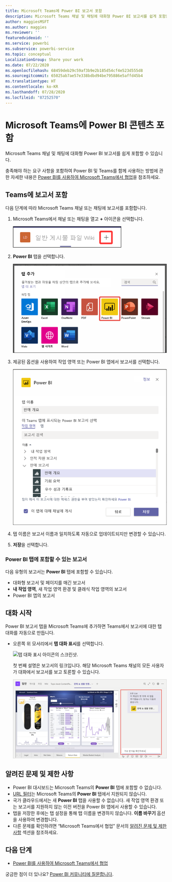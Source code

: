 ```yaml
---
title: Microsoft Teams에 Power BI 보고서 포함
description: Microsoft Teams 채널 및 채팅에 대화형 Power BI 보고서를 쉽게 포함할 수 있습니다. .
author: maggiesMSFT
ms.author: maggies
ms.reviewer: ''
featuredvideoid: ''
ms.service: powerbi
ms.subservice: powerbi-service
ms.topic: conceptual
LocalizationGroup: Share your work
ms.date: 07/22/2020
ms.openlocfilehash: 68459deb29c59af3b9e2b185d54cf4e523d555d8
ms.sourcegitcommit: 65025ab7ae57e338bdbd94be795886e5affd45b4
ms.translationtype: HT
ms.contentlocale: ko-KR
ms.lasthandoff: 07/28/2020
ms.locfileid: "87252570"
---
```

# <a name="embed-power-bi-content-in-microsoft-teams"></a>Microsoft Teams에 Power BI 콘텐츠 포함

Microsoft Teams 채널 및 채팅에 대화형 Power BI 보고서를 쉽게 포함할 수 있습니다. 

충족해야 하는 요구 사항을 포함하여 Power BI 및 Teams를 함께 사용하는 방법에 관한 자세한 내용은 [Power BI를 사용하여 Microsoft Teams에서 협업](service-embed-report-microsoft-teams.md)을 참조하세요.

## <a name="embed-a-report-in-teams"></a>Teams에 보고서 포함

다음 단계에 따라 Microsoft Teams 채널 또는 채팅에 보고서를 포함합니다.

1. Microsoft Teams에서 채널 또는 채팅을 열고 **+** 아이콘을 선택합니다.

    ![채널 또는 채팅에 탭 추가의 스크린샷.](media/service-embed-report-microsoft-teams/service-embed-report-microsoft-teams-add.png)

1. **Power BI** 탭을 선택합니다.

    ![Power BI를 보여 주는 Microsoft Teams 탭 목록의 스크린샷.](media/service-embed-report-microsoft-teams/service-embed-report-microsoft-teams-tab.png)

1. 제공된 옵션을 사용하여 작업 영역 또는 Power BI 앱에서 보고서를 선택합니다.

    ![Microsoft Teams 설정의 Power BI 탭 스크린샷.](media/service-embed-report-microsoft-teams/service-embed-report-microsoft-teams-tab-settings.png)

1. 탭 이름은 보고서 이름과 일치하도록 자동으로 업데이트되지만 변경할 수 있습니다.

1. **저장**을 선택합니다.

### <a name="reports-you-can-embed-on-the-power-bi-tab"></a>Power BI 탭에 포함할 수 있는 보고서

다음 유형의 보고서는 **Power BI** 탭에 포함할 수 있습니다.

- 대화형 보고서 및 페이지를 매긴 보고서
- **내 작업 영역**, 새 작업 영역 환경 및 클래식 작업 영역의 보고서
- Power BI 앱의 보고서

## <a name="start-a-conversation"></a>대화 시작

Power BI 보고서 탭을 Microsoft Teams에 추가하면 Teams에서 보고서에 대한 탭 대화를 자동으로 만듭니다.

- 오른쪽 위 모서리에서 **탭 대화 표시**를 선택합니다.

    ![탭 대화 표시 아이콘의 스크린샷.](media/service-embed-report-microsoft-teams/power-bi-teams-conversation-icon.png)

    첫 번째 설명은 보고서의 링크입니다. 해당 Microsoft Teams 채널의 모든 사용자가 대화에서 보고서를 보고 토론할 수 있습니다.

    ![탭 대화의 스크린샷.](media/service-embed-report-microsoft-teams/power-bi-teams-conversation-tab.png)

## <a name="known-issues-and-limitations"></a>알려진 문제 및 제한 사항

- Power BI 대시보드는 Microsoft Teams의 **Power BI** 탭에 포함할 수 없습니다.
- [URL 필터](service-url-filters.md)는 Microsoft Teams의 **Power BI** 탭에서 지원되지 않습니다.
- 국가 클라우드에서는 새 **Power BI** 탭을 사용할 수 없습니다. 새 작업 영역 환경 또는 보고서를 지원하지 않는 이전 버전을 Power BI 앱에서 사용할 수 있습니다.
- 탭을 저장한 후에는 탭 설정을 통해 탭 이름을 변경하지 않습니다. **이름 바꾸기** 옵션을 사용하여 변경합니다.
- 다른 문제를 확인하려면 “Microsoft Teams에서 협업” 문서의 [알려진 문제 및 제한 사항](service-collaborate-microsoft-teams.md#known-issues-and-limitations) 섹션을 참조하세요.

## <a name="next-steps"></a>다음 단계

- [Power BI를 사용하여 Microsoft Teams에서 협업](service-collaborate-microsoft-teams.md)

궁금한 점이 더 있나요? [Power BI 커뮤니티에 질문합니다](https://community.powerbi.com/).
